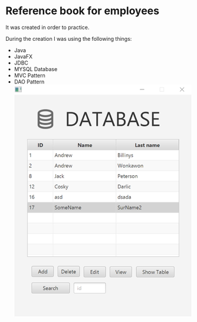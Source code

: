 # Reference book for employees
It was created in order to practice. 

During the creation I was using the following things: 
* Java 
* JavaFX
* JDBC
* MYSQL Database
* MVC Pattern
* DAO Pattern
![main menu](https://github.com/THEWaterfall/ReferenceBOOK/blob/master/mainScreen.png)
